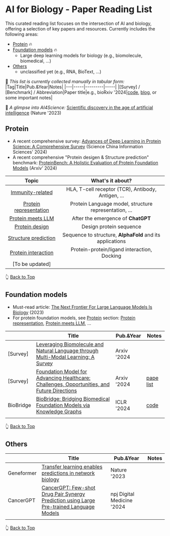 # AI for Biology - Paper Reading List

This curated reading list focuses on the intersection of AI and biology, offering a selection of key papers and resources. Currently includes the following areas:

- [Protein](#protein) 🔥
- [Foundation models](#foundation-models) 🔥
  - Large deep learning models for biology (e.g., biomolecule, biomedical, ...)
- [Others](#others)
  - unclassified yet (e.g., RNA, BioText, ...)


🚀 *This list is currently collected manually in tabular form:*
|Tag|Title|Pub.&Year|Notes|
|---|-----|---------|-----|
|[Survey] / [Benchmark] / Abbreviation|Paper title|e.g., bioRxiv '2024|[code](https://github.com/evolutionaryscale/esm), [blog](https://www.evolutionaryscale.ai/blog/esm3-release), or some important notes|


🚀 *A glimpse into AI4Science:* [Scientific discovery in the age of artificial intelligence](https://www.nature.com/articles/s41586-023-06221-2) (Nature '2023)


## Protein

- A recent comprehensive survey: [Advances of Deep Learning in Protein Science: A Comprehensive Survey](https://arxiv.org/pdf/2403.05314) (Science China Information Sciences' 2024)
- A recent comprehensive "Protein desigen & Structure prediction" benchmark: [ProteinBench: A Holistic Evaluation of Protein Foundation Models](https://arxiv.org/pdf/2409.06744v1) (Arxiv' 2024)


|Topic|What's it about?|
|:-:|:-:|
|[Immunity-related](protein/Immunity-related.md)|HLA, T-cell receptor (TCR), Antibody, Antigen, ...|
|[Protein representation](protein/protein-representation.md)|Protein Language model, structure representation, ...|
|[Protein meets LLM](protein/protein-meets-llm.md)|After the emergence of **ChatGPT**|
|[Protein design](protein/protein-design.md)|Design protein sequence|
|[Structure prediction](protein/structure-prediction.md)|Sequence to structure, **AlphaFold** and its applications|
|[Protein interaction](protein/protein-interaction.md)|Protein-protein/ligand interaction, Docking|
|[To be updated]||

👆 [Back to Top](#ai-for-biology---paper-reading-list)


## Foundation models

- Must-read article: [The Next Frontier For Large Language Models Is Biology](https://www.forbes.com/sites/robtoews/2023/07/16/the-next-frontier-for-large-language-models-is-biology/?sh=5817f11b6f05) (2023)
- For protein foundation models, see [Protein](#protein) section: [Protein representation](protein/protein-representation.md), [Protein meets LLM](protein/protein-meets-llm.md), ...


|   |Title|Pub.&Year|Notes|
|---|-----|---------|-----|
|[Survey]|[Leveraging Biomolecule and Natural Language through Multi-Modal Learning: A Survey](https://arxiv.org/abs/2403.01528)|Arxiv '2024|
|[Survey]|[Foundation Model for Advancing Healthcare: Challenges, Opportunities, and Future Directions](https://arxiv.org/abs/2404.03264)|Arxiv '2024|[pape list](https://github.com/YutingHe-list/Awesome-Foundation-Models-for-Advancing-Healthcare)|
|BioBridge|[BioBridge: Bridging Biomedical Foundation Models via Knowledge Graphs](https://arxiv.org/abs/2310.03320)|ICLR '2024|[code](https://github.com/RyanWangZf/BioBridge)|
||||


👆 [Back to Top](#ai-for-biology---paper-reading-list)


## Others

|   |Title|Pub.&Year|Notes|
|---|-----|---------|-----|
|Geneformer|[Transfer learning enables predictions in network biology](https://www.nature.com/articles/s41586-023-06139-9)|Nature '2023||
|CancerGPT|[CancerGPT: Few-shot Drug Pair Synergy Prediction using Large Pre-trained Language Models]((https://www.nature.com/articles/s41746-024-01024-9))|npj Digital Medicine '2024||
||||


👆 [Back to Top](#ai-for-biology---paper-reading-list)